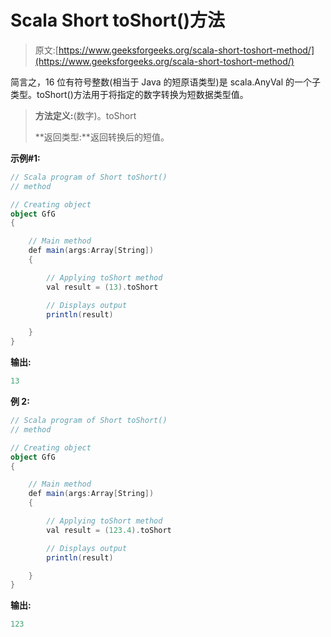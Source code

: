 # Scala Short toShort()方法

> 原文:[https://www.geeksforgeeks.org/scala-short-toshort-method/](https://www.geeksforgeeks.org/scala-short-toshort-method/)

简言之，16 位有符号整数(相当于 Java 的短原语类型)是 scala.AnyVal 的一个子类型。toShort()方法用于将指定的数字转换为短数据类型值。

> **方法定义:**(数字)。toShort
> 
> **返回类型:**返回转换后的短值。

**示例#1:**

```scala
// Scala program of Short toShort() 
// method 

// Creating object 
object GfG 
{ 

    // Main method 
    def main(args:Array[String]) 
    { 

        // Applying toShort method 
        val result = (13).toShort

        // Displays output 
        println(result) 

    } 
} 
```

**输出:**

```scala
13

```

**例 2:**

```scala
// Scala program of Short toShort() 
// method 

// Creating object 
object GfG 
{ 

    // Main method 
    def main(args:Array[String]) 
    { 

        // Applying toShort method 
        val result = (123.4).toShort

        // Displays output 
        println(result) 

    } 
} 
```

**输出:**

```scala
123

```